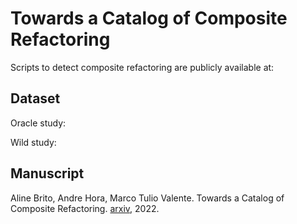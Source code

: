 # Towards a Catalog of Composite Refactoring

Scripts to detect composite refactoring are publicly available at: 


## Dataset

Oracle study:

Wild study:

## Manuscript

Aline Brito, Andre Hora, Marco Tulio Valente. Towards a Catalog of Composite Refactoring. [arxiv](), 2022.

